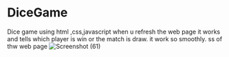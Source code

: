 # DiceGame
Dice game using html ,css,javascript when u refresh the web page it works and tells which player is win or the match is draw.
it work so smoothly.
 ss of thw web page ![Screenshot (61)](https://user-images.githubusercontent.com/114686600/221100145-c78c9a6a-ac16-4c14-b103-5a1c5808bfc3.png)
 
